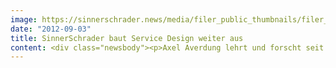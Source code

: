 ```yaml
---
image: https://sinnerschrader.news/media/filer_public_thumbnails/filer_public/10/2e/102edd2e-123f-496f-acc3-4420029d6bb4/varfoldersdjk8pxf42x64d8fxslz8jcc8fc0000gnttmp1c4uwq__480x288_q85_crop_subsampling-2_upscale.jpg
date: "2012-09-03"
title: SinnerSchrader baut Service Design weiter aus
content: <div class="newsbody"><p>Axel Averdung lehrt und forscht seit 2008 am Arbeitsbereich für Marketing und Innovation der Universität Hamburg. Sein Forschungs- und Dissertationsschwerpunkt liegt im Bereich des strategischen Marketingmanagements im Themenfeld nutzwertorientierter Geschäftsmodellinnovationen.</p><p>Der Hamburger beschäftigte sich dabei besonders mit der innovationsorientierten Integration aus strategischen und kreativen Marketingkompetenzen, einer konsumentenzentrierten Serviceorientierung und disruptiven Technologien.</p><p>Als Unternehmensberater betreute Axel Averdung zahlreiche Projekte für Agenturen und für die Konsumgüterindustrie und gilt als ausgewiesener Spezialist für den managementrelevanten Wissentransfer wissenschaftlicher Inhalte, Methoden und Daten.</p><p>Zuvor war Averdung u.a. im Finanzmarketing der Deutschen Börse AG tätig sowie bei der adesso AG (ehemals SITAGE AG) im Bereich Management Consulting (Prozess- und Strategieberatung, IT-Servicemanagement).</p><p>Service Design ist eines der strategischen Wachstumsfelder SinnerSchraders. In den vergangenen Monaten hat sich die Agentur inhaltlich und personell entsprechend ausgerichtet. Neben Blundstone Osterberger und Martin Gassner in Hamburg treiben Philipp Schäfer in München und Norbert Neumeister in Frankfurt das Thema.</p><p>Um das Thema in Deutschland stärker zu etablieren, veranstaltet SinnerSchrader im Oktober eine eigene Konferenz. Am 8. Oktober 2012 diskutieren Experten aus Agenturen, Unternehmen und der Wissenschaft auf der <a href="http&#58;//nextberlin.eu">NEXT Service Design Conference</a> in Berlin. Als Sprecher mit dabei sind u.a. Service-Design-Pionier Chris Downs (Method), Louisa Heinrich (Fjord) und David Bausola (Philter Phactory), die in Keynotes innovative Ansätze zum Service Design präsentieren und zur Diskussion stellen. Informationen und Tickets unter&#58; <a href="http&#58;//nextberlin.eu">nextberlin.eu</a>.</p></div>
---
```


